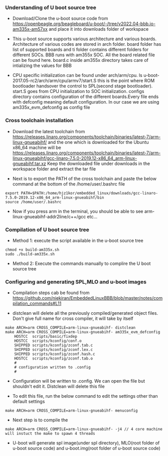 ### Understanding of U boot source tree
* Download/Clone the u-boot source code from https://openbeagle.org/beagleboard/u-boot/-/tree/v2022.04-bbb.io-am335x-am57xx and place it into downloads folder of workspace

* This u-boot source supports various architecture and various boards. Architecture of various codes are stored in arch folder. board folder has list of supported boards and ti folder contains different folders for different SOCs. BBB runs with am355x SOC. All the board related file can be found here. board.c inside am355x directory takes care of intializing the values for BBB

* CPU specific initialization can be found under arch/arm/cpu. ls u-boot-2017.05-rc2/arch/arm/cpu/armv7/start.S this is the point where ROM bootloader handsover the control to SPL(second stage bootloader). start.S goes from CPU initialization to SOC initialization. configs directory contains configuration of the different boards.Every file ends with defconfig meaning default configuration. In our case we are using am335x_evm_defconfig as config file

### Cross toolchain installation
* Download the latest toolchain from https://releases.linaro.org/components/toolchain/binaries/latest-7/arm-linux-gnueabihf/ and the one which is downloaded for the Ubuntu x86_64 machine will be https://releases.linaro.org/components/toolchain/binaries/latest-7/arm-linux-gnueabihf/gcc-linaro-7.5.0-2019.12-x86_64_arm-linux-gnueabihf.tar.xz Keep the downloaded file under downloads in the workspace folder and extract the tar file

* Next is to export the PATH of the cross toolchain and paste the below command at the bottom of the /home/user/.bashrc file
```
export PATH=$PATH:/home/hjz1kor/embedded_linux/downloads/gcc-linaro-7.5.0-2019.12-x86_64_arm-linux-gnueabihf/bin
source /home/user/.bashrc
```

* Now if you press arm in the terminal, you should be able to see arm-linux-gnueabihf-addr2line/c++/gcc etc...

### Compilation of U boot source tree

* Method 1: execute the script available in the u-boot source tree
```
chmod +x build-am335x.sh
sudo ./build-am335x.sh
```

* Method 2: Execute the commands manually to complire the U boot source tree

### Configuring and generating SPL,MLO and u-boot images

* Compilation steps cab be found from https://github.com/niekiran/EmbeddedLinuxBBB/blob/master/notes/compilation_commands#L11

* distclean will delete all the previously compiled/generated object files. Don't give full name for cross compiler, it will take by itself
```
make ARCH=arm CROSS_COMPILE=arm-linux-gnueabihf- distclean
make ARCH=arm CROSS_COMPILE=arm-linux-gnueabihf- am335x_evm_defconfig
    HOSTCC  scripts/basic/fixdep
    HOSTCC  scripts/kconfig/conf.o
    SHIPPED scripts/kconfig/zconf.tab.c
    SHIPPED scripts/kconfig/zconf.lex.c
    SHIPPED scripts/kconfig/zconf.hash.c
    HOSTCC  scripts/kconfig/zconf.tab.o
    #
    # configuration written to .config
    #
```

* Configuration will be written to .config. We can open the file but shouldn't edit it. Distclean will delete this file

* To edit this file, run the below command to edit the settings other than default settings
```
make ARCH=arm CROSS_COMPILE=arm-linux-gnueabihf- menuconfig
```

* Next step is to compile the
```
make ARCH=arm CROSS_COMPILE=arm-linux-gnueabihf- -j4 // 4 core machine will instuct the make to spawn 4 threads
```

* U-boot will generate spl image(under spl directory), MLO(root folder of u-boot source code) and u-boot.img(root folder of u-boot source code)